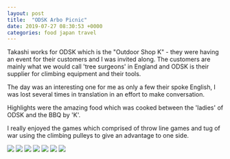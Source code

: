```yaml
---
layout: post
title:  "ODSK Arbo Picnic"
date: 2019-07-27 08:30:53 +0000
categories: food japan travel
---
```


Takashi works for ODSK which is the "Outdoor Shop K" - they were having an event for their customers and I was invited along. The customers are mainly what we would call 'tree surgeons' in England and ODSK is their supplier for climbing equipment and their tools.

The day was an interesting one for me as only a few their spoke English, I was lost several times in translation in an effort to make conversation.

Highlights were the amazing food which was cooked between the 'ladies' of ODSK and the BBQ by 'K'.

I really enjoyed the games which comprised of throw line games and tug of war using the climbing pulleys to give an advantage to one side.



<img src="https://sa220030efa07d.blob.core.windows.net/images/2019/07/img_20190727_105810.jpg">





<img src="https://sa220030efa07d.blob.core.windows.net/images/2019/07/img_20190727_105927.jpg">





<img src="https://sa220030efa07d.blob.core.windows.net/images/2019/07/img_20190727_110649.jpg">





<img src="https://sa220030efa07d.blob.core.windows.net/images/2019/07/img_20190727_113725.jpg">





<img src="https://sa220030efa07d.blob.core.windows.net/images/2019/07/img_20190727_115506.jpg">





<img src="https://sa220030efa07d.blob.core.windows.net/images/2019/07/img_20190727_113458.jpg">





<img src="https://sa220030efa07d.blob.core.windows.net/images/2019/07/img_20190727_140917.jpg">
